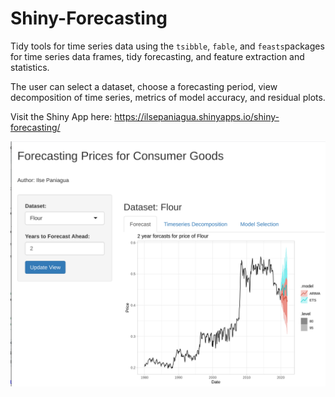 # Shiny-Forecasting
Tidy tools for time series data using the `tsibble`, `fable`, and `feasts`packages for time series data frames, tidy forecasting, and feature extraction and statistics.

The user can select a dataset, choose a forecasting period, view decomposition of time series, metrics of model accuracy, and residual plots.

Visit the Shiny App here: https://ilsepaniagua.shinyapps.io/shiny-forecasting/

![alt text](https://github.com/ilsep93/Shiny-Forecasting/blob/master/ShinyApp.png)
